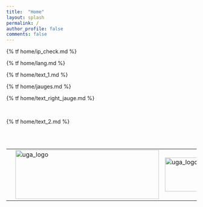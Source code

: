 ```yaml
---
title:  "Home"
layout: splash
permalink: /
author_profile: false
comments: false
---
```


{% tf home/ip_check.md %}

{% tf home/lang.md %}

<p>
{% tf home/text_1.md %}
</p>

{% tf home/jauges.md %}

{% tf home/text_right_jauge.md %}

<br>
<p>
{% tf home/text_2.md %}
</p>
<br><br>

<table class="logos">
    <tr>
        <th>
            <td style="border: none;">
                <img alt="uga_logo" src="{{site.baseurl}}/assets/logos/uga-ginp.png" width="380"  height="130">
            </td>
            <td style="border: none;">
                <img alt="uga_logo" src="{{site.baseurl}}/assets/logos/science-po.png" width="308" height="90">
            </td>
        </th>
        <th>
            <td style="border: none;">
                <img alt="uga_logo" src="{{site.baseurl}}/assets/logos/lig.png" width="200" height="90">
            </td>
            <td style="border: none;">
                <img alt="uga_logo" src="{{site.baseurl}}/assets/logos/pacte.jpg" width="308" height="90">
            </td>
        </th>
        <th>
            <td style="border: none;">
                <img alt="uga_logo" src="{{site.baseurl}}/assets/logos/MIAI.png" width="308" height="90">
            </td>
            <td style="border: none;">
                <img alt="uga_logo" src="{{site.baseurl}}/assets/logos/polytech.png" width="308" height="90">
            </td>
        </th>
    </tr>
</table>
